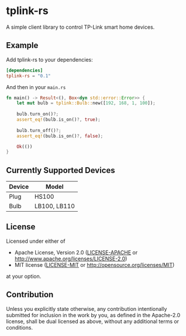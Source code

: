 tplink-rs
=========

A simple client library to control TP-Link smart home devices.

## Example
Add tplink-rs to your dependencies:
```toml
[dependencies]
tplink-rs = "0.1"
```
And then in your `main.rs`
```rust
fn main() -> Result<(), Box<dyn std::error::Error>> {
    let mut bulb = tplink::Bulb::new([192, 168, 1, 100]);
    
    bulb.turn_on()?;
    assert_eq!(bulb.is_on()?, true);
    
    bulb.turn_off()?;
    assert_eq!(bulb.is_on()?, false);

    Ok(())
}
```

## Currently Supported Devices

| Device  | Model         |
|---------|---------------|
| Plug    | HS100         |
| Bulb    | LB100, LB110  |


## License

Licensed under either of

 * Apache License, Version 2.0
   ([LICENSE-APACHE](LICENSE-APACHE) or http://www.apache.org/licenses/LICENSE-2.0)
 * MIT license
   ([LICENSE-MIT](LICENSE-MIT) or http://opensource.org/licenses/MIT)

at your option.

## Contribution

Unless you explicitly state otherwise, any contribution intentionally submitted
for inclusion in the work by you, as defined in the Apache-2.0 license, shall be
dual licensed as above, without any additional terms or conditions.
